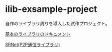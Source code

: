 # ilib-exsample-project

自作のライブラリ周りを導入した試作プロジェクト。

[基本のライブラリのドキュメント](https://yazawa-ichio.github.io/ilib-unity-project/)

[SRNet(P2P通信ライブラリ)](https://github.com/yazawa-ichio/SRNet)
